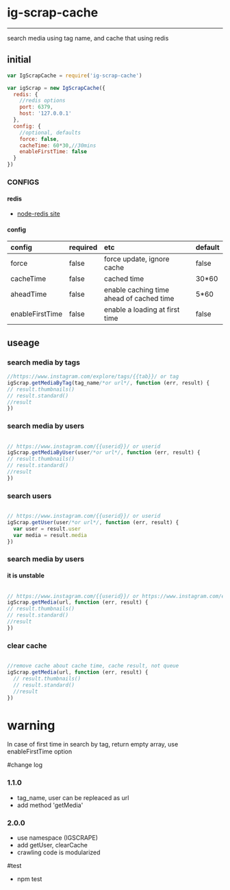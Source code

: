 # ig-scrap-cache  
----  

search media using tag name, and cache that using redis

## initial  

```javascript
var IgScrapCache = require('ig-scrap-cache')

var igScrap = new IgScrapCache({
  redis: {  
    //redis options
    port: 6379,
    host: '127.0.0.1'
  },
  config: {
    //optional, defaults
    force: false,
    cacheTime: 60*30,//30mins
    enableFirstTime: false
  }
})
```

### CONFIGS  

#### redis

* [node-redis site](https://github.com/NodeRedis/node_redis)

#### config  

| config    | required  | etc     | default |
|:----------|:----------|:--------|:-------|
| force     | false     | force update, ignore cache| false|
| cacheTime | false     | cached time | 30*60|
| aheadTime | false     | enable caching time ahead of cached time | 5*60|
| enableFirstTime | false | enable a loading at first time | false|

## useage  

### search media by tags

```javascript
//https://www.instagram.com/explore/tags/{{tab}}/ or tag
igScrap.getMediaByTag(tag_name/*or url*/, function (err, result) {
// result.thumbnails()
// result.standard()
//result
})
```
### search media by users

```javascript

// https://www.instagram.com/{{userid}}/ or userid
igScrap.getMediaByUser(user/*or url*/, function (err, result) {
// result.thumbnails()
// result.standard()
//result
})
```

### search users

```javascript

// https://www.instagram.com/{{userid}}/ or userid
igScrap.getUser(user/*or url*/, function (err, result) {
  var user = result.user
  var media = result.media
})
```


### search media by users
#### it is unstable
```javascript

// https://www.instagram.com/{{userid}}/ or https://www.instagram.com/explore/tags/{{tab}}
igScrap.getMedia(url, function (err, result) {
// result.thumbnails()
// result.standard()
//result
})
```


### clear cache
```javascript

//remove cache about cache time, cache result, not queue
igScrap.getMedia(url, function (err, result) {
  // result.thumbnails()
  // result.standard()
  //result
})
```

# warning  

In case of first time in search by tag, return empty array, use enableFirstTime option


#change log  

### 1.1.0
* tag_name, user can be repleaced as url  
* add method 'getMedia'  


### 2.0.0
* use namespace (IGSCRAPE)
* add getUser, clearCache
* crawling code is modularized

#test
* npm test
